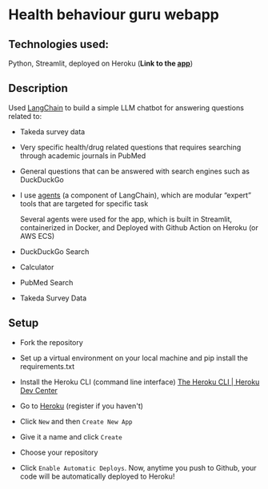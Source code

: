 # Health behaviour guru webapp

## Technologies used:

Python, Streamlit, deployed on Heroku (**Link to the [app](https://behaviourial-science-guru-d2520d92ce6e.herokuapp.com/)**)

## Description

Used [LangChain](https://www.langchain.com/) to build a simple LLM chatbot for answering questions related to:

- Takeda survey data

- Very specific health/drug related questions that requires searching through academic journals in PubMed

- General questions that can be answered with search engines such as DuckDuckGo

- I use [agents](https://python.langchain.com/docs/modules/agents/) (a component of LangChain), which are modular “expert” tools that are targeted for specific task

  Several agents were used for the app, which is built in Streamlit, containerized in Docker, and Deployed with Github Action on Heroku (or AWS ECS)

- DuckDuckGo Search

- Calculator

- PubMed Search

- Takeda Survey Data

## Setup

- Fork the repository

- Set up a virtual environment on your local machine and pip install the requirements.txt

- Install the Heroku CLI (command line interface) [The Heroku CLI | Heroku Dev Center](https://devcenter.heroku.com/articles/heroku-cli)

- Go to [Heroku](https://dashboard.heroku.com/apps) (register if you haven't)

- Click `New` and then `Create New App`

- Give it a name and click `Create`

- Choose your repository

- Click `Enable Automatic Deploys`. Now, anytime you push to Github, your code will be automatically deployed to Heroku!
